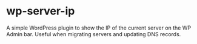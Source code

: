 # wp-server-ip
 A simple WordPress plugin to show the IP of the current server on the WP Admin bar. Useful when migrating servers and updating DNS records.
